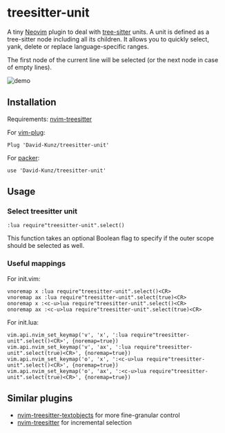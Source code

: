 # treesitter-unit

A tiny [Neovim](https://neovim.io/) plugin to deal with [tree-sitter](https://github.com/tree-sitter/tree-sitter) units.
A unit is defined as a tree-sitter node including all its children.
It allows you to quickly select, yank, delete or replace language-specific ranges.

The first node of the current line will be selected (or the next node in case of empty lines).

![demo](https://user-images.githubusercontent.com/1009936/130320180-1ca6380b-134e-4356-9ff9-5da623741922.gif)

## Installation

Requirements: [nvim-treesitter](https://github.com/nvim-treesitter/nvim-treesitter)

For [vim-plug](https://github.com/junegunn/vim-plug):
```
Plug 'David-Kunz/treesitter-unit'
```
For [packer](https://github.com/wbthomason/packer.nvim):
```
use 'David-Kunz/treesitter-unit'
```

## Usage

### Select treesitter unit
```
:lua require"treesitter-unit".select()
```
This function takes an optional Boolean flag to specify if the outer scope should be selected as well.

### Useful mappings

For init.vim:
```
vnoremap x :lua require"treesitter-unit".select()<CR>
vnoremap ax :lua require"treesitter-unit".select(true)<CR>
onoremap x :<c-u>lua require"treesitter-unit".select()<CR>
onoremap ax :<c-u>lua require"treesitter-unit".select(true)<CR>
```
For init.lua:
```
vim.api.nvim_set_keymap('v', 'x', ':lua require"treesitter-unit".select()<CR>', {noremap=true})
vim.api.nvim_set_keymap('v', 'ax', ':lua require"treesitter-unit".select(true)<CR>', {noremap=true})
vim.api.nvim_set_keymap('o', 'x', ':<c-u>lua require"treesitter-unit".select()<CR>', {noremap=true})
vim.api.nvim_set_keymap('o', 'ax', ':<c-u>lua require"treesitter-unit".select(true)<CR>', {noremap=true})
```

## Similar plugins

- [nvim-treesitter-textobjects](https://github.com/nvim-treesitter/nvim-treesitter-textobjects) for more fine-granular control
- [nvim-treesitter](https://github.com/nvim-treesitter/nvim-treesitter#incremental-selection) for incremental selection
